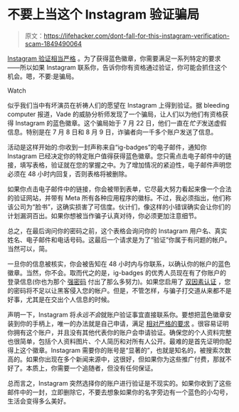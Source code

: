 # 不要上当这个 Instagram 验证骗局

> 原文：<https://lifehacker.com/dont-fall-for-this-instagram-verification-scam-1849490064>

[Instagram 验证相当严格](https://lifehacker.com/how-to-get-verified-on-instagram-1828683094) 。为了获得蓝色徽章，你需要满足一系列特定的要求——所以如果 Instagram 联系你，告诉你你有资格通过验证，你可能会抓住这个机会。嗯，不要:是骗局。

Watch

似乎我们当中有坏演员在祈祷人们的愿望在 Instagram 上得到验证。据 bleeding computer 报道，Vade 的威胁分析师发现了一个骗局，让人们以为他们有资格获得 Instagram 的蓝色徽章。这个骗局始于 7 月 22 日，他们一直在*忙于*发送虚假信息。特别是在 7 月 8 日和 8 月 9 日，诈骗者向一千多个账户发送了信息。

活动是这样开始的:你收到一封声称来自“ig-badges”的电子邮件，通知你 Instagram 已经决定你的特定账户值得获得蓝色徽章。您只需点击电子邮件中的链接，填写表格，验证就在您的掌握之中。为了增加情况的紧迫性，电子邮件声明您必须在 48 小时内回复，否则表格将被删除。

如果你点击电子邮件中的链接，你会被带到表单，它尽最大努力看起来像一个合法的验证网站，并带有 Meta 所有各种应用程序的徽标。不过，我必须指出，他们称该公司为“脸书”，这确实损害了可信度。伙计们，像这样的小错误确实会让你们的计划漏洞百出。如果你想被当作骗子认真对待，你必须更加注意细节。

总之，在最后询问你的密码之前，这个表格会询问你的 Instagram 用户名、真实姓名、电子邮件和电话号码。这最后一个请求是为了“验证”你属于有问题的帐户。当然可以，简。

一旦你的信息被核实，你会被告知在 48 小时内与你联系，以确认你的帐户的蓝色徽章。当然，你不会。取而代之的是，ig-badges 的优秀人员现在有了你账户的登录信息(你也为那个 [强密码](https://lifehacker.com/how-to-create-secure-passwords-that-arent-impossible-to-1825048324) 付出了那么多努力)。如果您启用了 [双因素认证](https://lifehacker.com/instagram-rolls-out-two-factor-authentication-for-every-1793562486) ，您的密码将不足以让黑客侵入您的帐户。但是，不管怎样，与骗子打交道从来都不是好事，尤其是在交出个人信息的时候。

声明一下，Instagram 将*永远不会*就账户验证事宜直接联系你。要想把蓝色徽章安装到你的手柄上，唯一的办法就是自己申请，满足 [相对严格的要求](https://help.instagram.com/312685272613322) 。很容易证明你拥有这个账户，并且没有其他代表你的账户会申请验证。确保您的个人资料完整也很简单，包括个人资料图片、个人简历和对所有人公开。最难的是首先证明你配得上这个徽章。Instagram 需要你的账号是“显著的”，也就是知名的，被搜索次数高的。如果你出现在多个新闻来源中，这很好，但如果你为这些推广付费，那就不好了。本质上，你需要一个追随者，但没有任何保证。

总而言之，Instagram 突然选择你的账户进行验证是不现实的。如果你收到了这些邮件中的一封，立即删除它，不要去想象如果你的名字旁边有一个蓝色的小勾号，生活会变得多么美好。